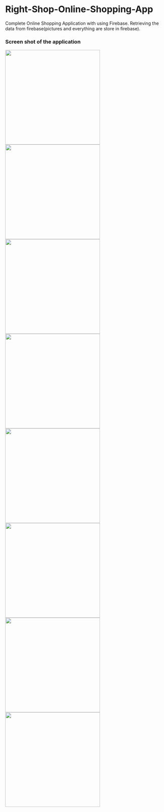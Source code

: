 # Right-Shop-Online-Shopping-App
Complete Online Shopping Application with using Firebase. 
Retrieving the data from firebase(pictures and everything are store in firebase). 
### Screen shot of the application
<img src="images/1.jpg" width="300"/>
<img src="images/2.jpg" width="300"/>
<img src="images/3.jpg" width="300"/>
<img src="images/4.jpg" width="300"/>
<img src="images/5.jpg" width="300"/>
<img src="images/6.jpg" width="300"/>
<img src="images/7.jpg" width="300"/>
<img src="images/8.jpg" width="300"/>
